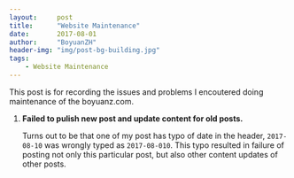```yaml
---
layout:     post
title:      "Website Maintenance"
date:       2017-08-01
author:     "BoyuanZH"
header-img: "img/post-bg-building.jpg"
tags:
    - Website Maintenance
---
```


This post is for recording the issues and problems I encoutered doing maintenance of the boyuanz.com.

1. **Failed to pulish new post and update content for old posts.**

   Turns out to be that one of my post has typo of date in the header, `2017-08-10` was wrongly typed as `2017-08-010`. This typo resulted in failure of posting not only this particular post, but also other content updates of other posts.

